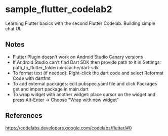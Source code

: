 # sample_flutter_codelab2
Learning Flutter basics with the second Flutter Codelab. Building simple chat UI.

## Notes
* Flutter Plugin doesn't work on Android Studio Canary versions
* If Android Studio can't find Dart SDK then provide path to it in Settings: path_to_flutter_folder/bin/cache/dart-sdk
* To format text (if needed): Right-click the dart code and select Reformat Code with dartfmt
* To add external packages: edit pubspec.yaml file and click Packages get and import package in main.dart
* To wrap widget with another widget: place cursor on the widget and press Alt-Enter -> Choose "Wrap with new widget"

## References
https://codelabs.developers.google.com/codelabs/flutter/#0